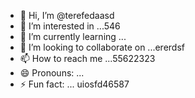 - 👋 Hi, I’m @terefedaasd
- 👀 I’m interested in ...546
- 🌱 I’m currently learning ...
- 💞️ I’m looking to collaborate on ...ererdsf
- 📫 How to reach me ...55622323
- 😄 Pronouns: ...
- ⚡ Fun fact: ...
uiosfd46587
<!---s5555
terefeda/terefeda is a ✨ special ✨ repository because its `READM123E.md` (this file) appears on your GitHub profile.dgf
You can click the Preview link to take a look at your changes.sf
--->
